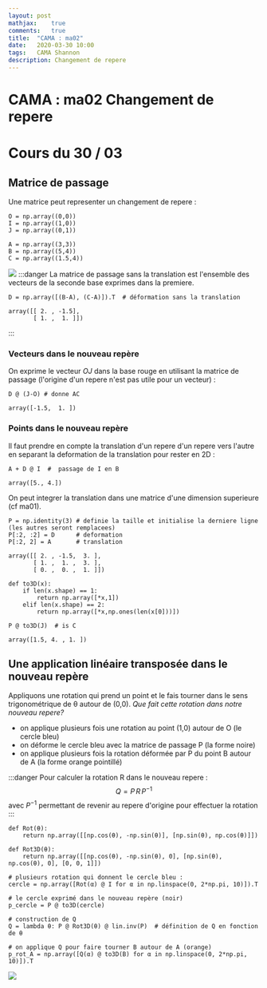 ```yaml
---
layout: post
mathjax:    true
comments:   true
title:  "CAMA : ma02"
date:   2020-03-30 10:00
tags:   CAMA Shannon
description: Changement de repere
---
```


# CAMA : ma02 Changement de repere
# Cours du 30 / 03

## Matrice de passage
Une matrice peut representer un changement de repere : 
```python=
O = np.array((0,0))
I = np.array((1,0))
J = np.array((0,1))

A = np.array((3,3))
B = np.array((5,4))
C = np.array((1.5,4))
```
![](https://i.imgur.com/23vasZo.png)
:::danger
La matrice de passage sans la translation est l'ensemble des vecteurs de la seconde base exprimes dans la premiere.
```python=
D = np.array([(B-A), (C-A)]).T  # déformation sans la translation
```
```
array([[ 2. , -1.5],
       [ 1. ,  1. ]])
```
:::

### Vecteurs dans le nouveau repère
On exprime le vecteur $OJ$ dans la base rouge en utilisant la matrice de passage (l'origine d'un repere n'est pas utile pour un vecteur) :
```python=
D @ (J-O) # donne AC
```
```
array([-1.5,  1. ])
```
### Points dans le nouveau repère
Il faut prendre en compte la translation d'un repere d'un repere vers l'autre en separant la deformation de la translation pour rester en 2D : 
```python=
A + D @ I  #  passage de I en B
```
```
array([5., 4.])
```
On peut integrer la translation dans une matrice d'une dimension superieure (cf ma01).
```python=
P = np.identity(3) # definie la taille et initialise la derniere ligne (les autres seront remplacees)
P[:2, :2] = D      # deformation
P[:2, 2] = A       # translation
```
```
array([[ 2. , -1.5,  3. ],
       [ 1. ,  1. ,  3. ],
       [ 0. ,  0. ,  1. ]])
```
```python=
def to3D(x):
    if len(x.shape) == 1:
        return np.array([*x,1])
    elif len(x.shape) == 2:
        return np.array([*x,np.ones(len(x[0]))])
```
```python=
P @ to3D(J)  # is C
```
```
array([1.5, 4. , 1. ])
```
## Une application linéaire transposée dans le nouveau repère
Appliquons une rotation qui prend un point et le fais tourner dans le sens trigonométrique de θ autour de (0,0).
*Que fait cette rotation dans notre nouveau repere?*
* on applique plusieurs fois une rotation au point (1,0) autour de O (le cercle bleu)
* on déforme le cercle bleu avec la matrice de passage P  (la forme noire)
* on applique plusieurs fois la rotation déformée par P du point B autour de A (la forme orange pointillé)

:::danger
Pour calculer la rotation R dans le nouveau repere : 
$$Q = P \, R \, P^{-1}$$
avec  $P^{-1}$ permettant de revenir au repere d'origine pour effectuer la rotation
:::
```python=
def Rot(θ):
    return np.array([[np.cos(θ), -np.sin(θ)], [np.sin(θ), np.cos(θ)]])

def Rot3D(θ):
    return np.array([[np.cos(θ), -np.sin(θ), 0], [np.sin(θ), np.cos(θ), 0], [0, 0, 1]])
```
```python= 
# plusieurs rotation qui donnent le cercle bleu :
cercle = np.array([Rot(α) @ I for α in np.linspace(0, 2*np.pi, 10)]).T

# le cercle exprimé dans le nouveau repère (noir)
p_cercle = P @ to3D(cercle)

# construction de Q
Q = lambda θ: P @ Rot3D(θ) @ lin.inv(P)  # définition de Q en fonction de θ

# on applique Q pour faire tourner B autour de A (orange)
p_rot_A = np.array([Q(α) @ to3D(B) for α in np.linspace(0, 2*np.pi, 10)]).T 
```
![](https://i.imgur.com/5y3SBqb.png)
